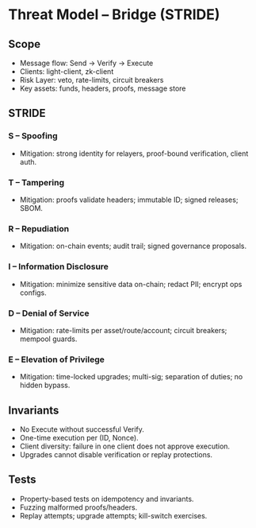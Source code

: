 # Threat Model – Bridge (STRIDE)

## Scope
- Message flow: Send -> Verify -> Execute
- Clients: light-client, zk-client
- Risk Layer: veto, rate-limits, circuit breakers
- Key assets: funds, headers, proofs, message store

## STRIDE
### S – Spoofing
- Mitigation: strong identity for relayers, proof-bound verification, client auth.

### T – Tampering
- Mitigation: proofs validate headers; immutable ID; signed releases; SBOM.

### R – Repudiation
- Mitigation: on-chain events; audit trail; signed governance proposals.

### I – Information Disclosure
- Mitigation: minimize sensitive data on-chain; redact PII; encrypt ops configs.

### D – Denial of Service
- Mitigation: rate-limits per asset/route/account; circuit breakers; mempool guards.

### E – Elevation of Privilege
- Mitigation: time-locked upgrades; multi-sig; separation of duties; no hidden bypass.

## Invariants
- No Execute without successful Verify.
- One-time execution per (ID, Nonce).
- Client diversity: failure in one client does not approve execution.
- Upgrades cannot disable verification or replay protections.

## Tests
- Property-based tests on idempotency and invariants.
- Fuzzing malformed proofs/headers.
- Replay attempts; upgrade attempts; kill-switch exercises.

